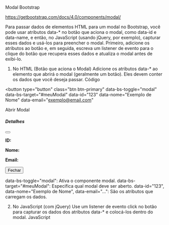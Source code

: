 
Modal Bootstrap

https://getbootstrap.com/docs/4.0/components/modal/

Para passar dados de elementos HTML para um modal no Bootstrap, você pode usar atributos data-* no botão que aciona o modal, como data-id e data-name, e então, no JavaScript (usando jQuery, por exemplo), capturar esses dados e usá-los para preencher o modal. Primeiro, adicione os atributos ao botão e, em seguida, escreva um listener de evento para o clique do botão que recupera esses dados e atualiza o modal antes de exibi-lo. 
1. No HTML (Botão que aciona o Modal)
Adicione os atributos data-* ao elemento que abrirá o modal (geralmente um botão). Eles devem conter os dados que você deseja passar. 
Código

<!-- Botão para acionar o modal -->
<button
  type="button"
  class="btn btn-primary"
  data-bs-toggle="modal"
  data-bs-target="#meuModal"
  data-id="123"
  data-nome="Exemplo de Nome"
  data-email="exemplo@email.com"
>
  Abrir Modal
</button>

<!-- Modal ( estrutura básica ) -->
<div class="modal fade" id="meuModal" tabindex="-1" aria-labelledby="meuModalLabel" aria-hidden="true">
  <div class="modal-dialog">
    <div class="modal-content">
      <div class="modal-header">
        <h5 class="modal-title" id="meuModalLabel">Detalhes</h5>
        <button type="button" class="btn-close" data-bs-dismiss="modal" aria-label="Fechar"></button>
      </div>
      <div class="modal-body">
        <p><strong>ID:</strong> <span id="idModal"></span></p>
        <p><strong>Nome:</strong> <span id="nomeModal"></span></p>
        <p><strong>Email:</strong> <span id="emailModal"></span></p>
      </div>
      <div class="modal-footer">
        <button type="button" class="btn btn-secondary" data-bs-dismiss="modal">Fechar</button>
      </div>
    </div>
  </div>
</div>

data-bs-toggle="modal": Ativa o componente modal. 
data-bs-target="#meuModal": Especifica qual modal deve ser aberto. 
data-id="123", data-nome="Exemplo de Nome", data-email="...": São os atributos que carregam os dados. 

2. No JavaScript (com jQuery)
Use um listener de evento click no botão para capturar os dados dos atributos data-* e colocá-los dentro do modal. 
JavaScript

<script>
$(document).ready(function() {
  // Adiciona um listener de evento para o clique em botões com data-bs-toggle="modal"
  $('button[data-bs-toggle="modal"]').on('click', function() {
    // Obtém os dados dos atributos data-* do botão clicado
    var userId = $(this).data('id');
    var userName = $(this).data('nome');
    var userEmail = $(this).data('email');

    // Preenche os elementos dentro do modal com os dados obtidos
    $('#idModal').text(userId);
    $('#nomeModal').text(userName);
    $('#emailModal').text(userEmail);
  });
});


$('button[data-bs-toggle="modal"]').on('click', function() { ... });: Seleciona todos os botões que ativam um modal e adiciona um listener de clique. 
$(this).data('id'): Recupera o valor do atributo data-id do botão clicado. 
$('#idModal').text(userId);: Localiza o <span> com o ID idModal e define seu texto com o valor de userId. 

<\script>